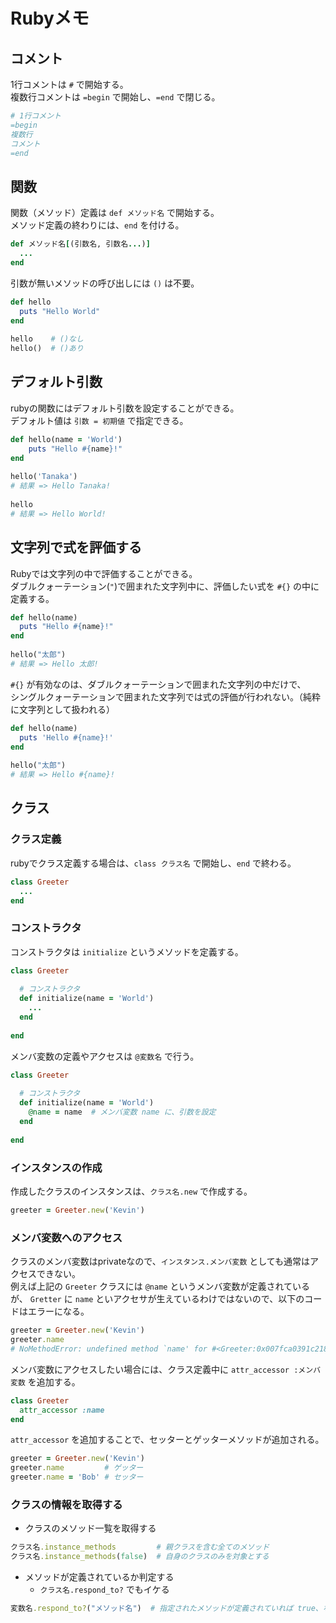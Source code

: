 # Rubyメモ

## コメント

1行コメントは `#` で開始する。  
複数行コメントは `=begin` で開始し、`=end` で閉じる。

```ruby
# 1行コメント
=begin
複数行
コメント
=end
```

## 関数

関数（メソッド）定義は `def メソッド名` で開始する。  
メソッド定義の終わりには、`end` を付ける。

```ruby
def メソッド名[(引数名, 引数名...)]
  ...
end
```

引数が無いメソッドの呼び出しには `()` は不要。

```ruby
def hello
  puts "Hello World"
end
  
hello    # ()なし
hello()  # ()あり
```

## デフォルト引数

rubyの関数にはデフォルト引数を設定することができる。  
デフォルト値は `引数 = 初期値` で指定できる。

```ruby
def hello(name = 'World')
    puts "Hello #{name}!"
end
  
hello('Tanaka')
# 結果 => Hello Tanaka!
  
hello
# 結果 => Hello World!
```



## 文字列で式を評価する

Rubyでは文字列の中で評価することができる。  
ダブルクォーテーション(`"`)で囲まれた文字列中に、評価したい式を `#{}` の中に定義する。

```ruby
def hello(name)
  puts "Hello #{name}!"
end
  
hello("太郎")
# 結果 => Hello 太郎!
```

`#{}` が有効なのは、ダブルクォーテーションで囲まれた文字列の中だけで、  
シングルクォーテーションで囲まれた文字列では式の評価が行われない。（純粋に文字列として扱われる）

```ruby
def hello(name)
  puts 'Hello #{name}!'
end
  
hello("太郎")
# 結果 => Hello #{name}!
```


## クラス

### クラス定義

rubyでクラス定義する場合は、`class クラス名` で開始し、`end` で終わる。

```ruby
class Greeter
  ...
end
```

### コンストラクタ

コンストラクタは `initialize` というメソッドを定義する。  

```ruby
class Greeter
  
  # コンストラクタ
  def initialize(name = 'World')
    ...
  end
  
end
```

メンバ変数の定義やアクセスは `@変数名` で行う。

```ruby
class Greeter
  
  # コンストラクタ
  def initialize(name = 'World')
    @name = name  # メンバ変数 name に、引数を設定
  end
  
end
```

### インスタンスの作成

作成したクラスのインスタンスは、`クラス名.new` で作成する。

```ruby
greeter = Greeter.new('Kevin')
```

### メンバ変数へのアクセス

クラスのメンバ変数はprivateなので、`インスタンス.メンバ変数` としても通常はアクセスできない。  
例えば上記の `Greeter` クラスには `@name` というメンバ変数が定義されているが、
`Gretter` に `name` といアクセサが生えているわけではないので、以下のコードはエラーになる。

```ruby
greeter = Greeter.new('Kevin')
greeter.name
# NoMethodError: undefined method `name' for #<Greeter:0x007fca0391c218 @name="Kevin">
```

メンバ変数にアクセスしたい場合には、クラス定義中に `attr_accessor :メンバ変数` を追加する。

```ruby
class Greeter
  attr_accessor :name
end
```

`attr_accessor` を追加することで、セッターとゲッターメソッドが追加される。

```ruby
greeter = Greeter.new('Kevin')
greeter.name         # ゲッター
greeter.name = 'Bob' # セッター 
```

### クラスの情報を取得する

* クラスのメソッド一覧を取得する

```ruby
クラス名.instance_methods         # 親クラスを含む全てのメソッド
クラス名.instance_methods(false)  # 自身のクラスのみを対象とする
```

* メソッドが定義されているか判定する
  * `クラス名.respond_to?` でもイケる

```ruby
変数名.respond_to?("メソッド名")  # 指定されたメソッドが定義されていれば true、なければ false
```

